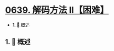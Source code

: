 # [0639. 解码方法 II【困难】](https://github.com/tnotesjs/TNotes.leetcode/tree/main/notes/0639.%20%E8%A7%A3%E7%A0%81%E6%96%B9%E6%B3%95%20II%E3%80%90%E5%9B%B0%E9%9A%BE%E3%80%91)

<!-- region:toc -->

- [1. 📝 概述](#1--概述)

<!-- endregion:toc -->

## 1. 📝 概述
